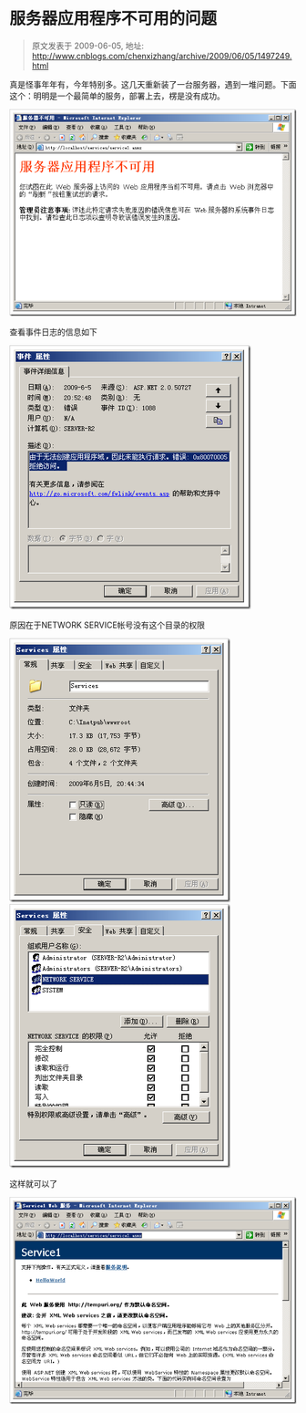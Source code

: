 # 服务器应用程序不可用的问题 
> 原文发表于 2009-06-05, 地址: http://www.cnblogs.com/chenxizhang/archive/2009/06/05/1497249.html 


真是怪事年年有，今年特别多。这几天重新装了一台服务器，遇到一堆问题。下面这个：明明是一个最简单的服务，部署上去，楞是没有成功。

 [![image](./images/1497249-image_thumb.png "image")](http://images.cnblogs.com/cnblogs_com/chenxizhang/WindowsLiveWriter/a65c627d15de_12671/image_2.png) 

 查看事件日志的信息如下

 [![image](./images/1497249-image_thumb_1.png "image")](http://images.cnblogs.com/cnblogs_com/chenxizhang/WindowsLiveWriter/a65c627d15de_12671/image_4.png) 

 原因在于NETWORK SERVICE帐号没有这个目录的权限

 [![image](./images/1497249-image_thumb_2.png "image")](http://images.cnblogs.com/cnblogs_com/chenxizhang/WindowsLiveWriter/a65c627d15de_12671/image_6.png) [![image](./images/1497249-image_thumb_3.png "image")](http://images.cnblogs.com/cnblogs_com/chenxizhang/WindowsLiveWriter/a65c627d15de_12671/image_8.png) 

 这样就可以了

 [![image](./images/1497249-image_thumb_4.png "image")](http://images.cnblogs.com/cnblogs_com/chenxizhang/WindowsLiveWriter/a65c627d15de_12671/image_10.png)

